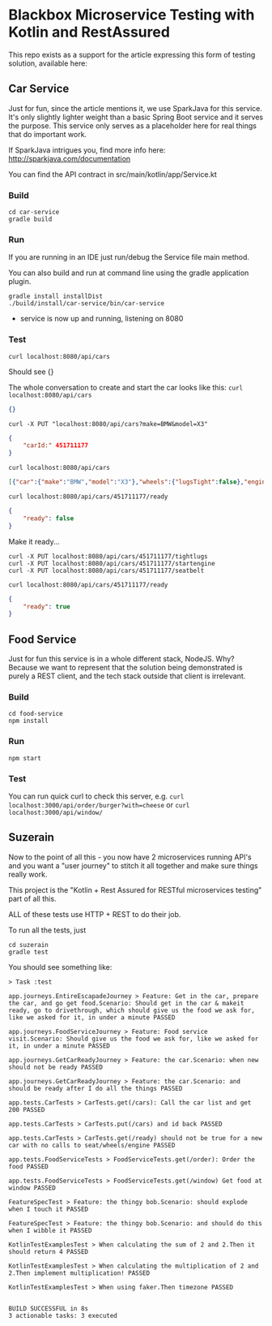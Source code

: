 # Blackbox Microservice Testing with Kotlin and RestAssured

This repo exists as a support for the article expressing this form of testing
solution, available here: 

## Car Service
Just for fun, since the article mentions it, we use SparkJava for this service. It's 
only slightly lighter weight than a basic Spring Boot service and it serves the 
purpose. This service only serves as a placeholder here for real things that do
important work.

If SparkJava intrigues you, find more info here: http://sparkjava.com/documentation

You can find the API contract in src/main/kotlin/app/Service.kt

### Build
```commandline
cd car-service
gradle build
```

### Run

If you are running in an IDE just run/debug the Service file main method.

You can also build and run at command line using the gradle application plugin.

```commandline
gradle install installDist
./build/install/car-service/bin/car-service
```
- service is now up and running, listening on 8080

### Test
```commandline
curl localhost:8080/api/cars
```
Should see {}

The whole conversation to create and start the car looks like this:
`curl localhost:8080/api/cars`

```json
{}
```

`curl -X PUT "localhost:8080/api/cars?make=BMW&model=X3"`
```json
{
	"carId:" 451711177
}
```

`curl localhost:8080/api/cars`
```json
[{"car":{"make":"BMW","model":"X3"},"wheels":{"lugsTight":false},"engine":{"running":false},"seatBelt":{"on":false}}]
```

`curl localhost:8080/api/cars/451711177/ready`
```json
{
	"ready": false
}
```

Make it ready...
```commandline
curl -X PUT localhost:8080/api/cars/451711177/tightlugs
curl -X PUT localhost:8080/api/cars/451711177/startengine
curl -X PUT localhost:8080/api/cars/451711177/seatbelt
```

`curl localhost:8080/api/cars/451711177/ready`
```json
{
	"ready": true
}
```


## Food Service
Just for fun this service is in a whole different stack, NodeJS. Why? Because we want
to represent that the solution being demonstrated is purely a REST client, and the
tech stack outside that client is irrelevant.

### Build
```commandline
cd food-service
npm install
```

### Run
```commandline
npm start
```

### Test
You can run quick curl to check this server, e.g. 
`curl localhost:3000/api/order/burger?with=cheese`
or
`curl localhost:3000/api/window/`


## Suzerain

Now to the point of all this - you now have 2 microservices running API's and you 
want a "user journey" to stitch it all together and make sure things really work.

This project is the "Kotlin + Rest Assured for RESTful microservices testing" part 
of all this.

ALL of these tests use HTTP + REST to do their job.

To run all the tests, just
```commandline
cd suzerain
gradle test
```

You should see something like:

```
> Task :test

app.journeys.EntireEscapadeJourney > Feature: Get in the car, prepare the car, and go get food.Scenario: Should get in the car & makeit ready, go to drivethrough, which should give us the food we ask for, like we asked for it, in under a minute PASSED

app.journeys.FoodServiceJourney > Feature: Food service visit.Scenario: Should give us the food we ask for, like we asked for it, in under a minute PASSED

app.journeys.GetCarReadyJourney > Feature: the car.Scenario: when new should not be ready PASSED

app.journeys.GetCarReadyJourney > Feature: the car.Scenario: and should be ready after I do all the things PASSED

app.tests.CarTests > CarTests.get(/cars): Call the car list and get 200 PASSED

app.tests.CarTests > CarTests.put(/cars) and id back PASSED

app.tests.CarTests > CarTests.get(/ready) should not be true for a new car with no calls to seat/wheels/engine PASSED

app.tests.FoodServiceTests > FoodServiceTests.get(/order): Order the food PASSED

app.tests.FoodServiceTests > FoodServiceTests.get(/window) Get food at window PASSED

FeatureSpecTest > Feature: the thingy bob.Scenario: should explode when I touch it PASSED

FeatureSpecTest > Feature: the thingy bob.Scenario: and should do this when I wibble it PASSED

KotlinTestExamplesTest > When calculating the sum of 2 and 2.Then it should return 4 PASSED

KotlinTestExamplesTest > When calculating the multiplication of 2 and 2.Then implement multiplication! PASSED

KotlinTestExamplesTest > When using faker.Then timezone PASSED


BUILD SUCCESSFUL in 8s
3 actionable tasks: 3 executed
```


